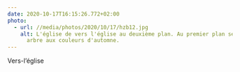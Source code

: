 ```yaml
---
date: 2020-10-17T16:15:26.772+02:00
photo:
  - url: //media/photos/2020/10/17/hzb12.jpg
    alt: L'église de vers l'église au deuxième plan. Au premier plan se trouve un
      arbre aux couleurs d'automne.
---
```

Vers-l’église 
